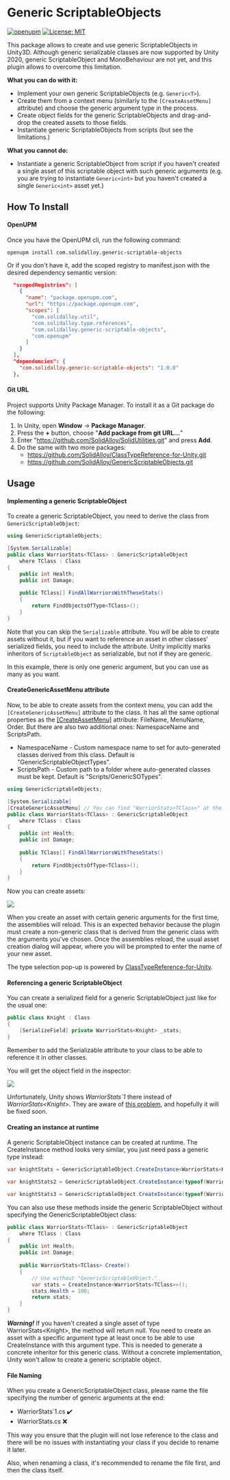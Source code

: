 # Generic ScriptableObjects
[![openupm](https://img.shields.io/npm/v/com.solidalloy.generic-scriptable-objects?label=openupm&registry_uri=https://package.openupm.com)](https://openupm.com/packages/com.solidalloy.generic-scriptable-objects/) [![License: MIT](https://img.shields.io/badge/License-MIT-brightgreen.svg)](https://github.com/SolidAlloy/GenericScriptableObjects/blob/main/LICENSE)

This package allows to create and use generic ScriptableObjects in Unity3D. Although generic serializable classes are now supported by Unity 2020, generic ScriptableObject and MonoBehaviour are not yet, and this plugin allows to overcome this limitation.

**What you can do with it:**

- Implement your own generic ScriptableObjects (e.g. `Generic<T>`).
- Create them from a context menu (similarly to the `[CreateAssetMenu]` attribute) and choose the generic argument type in the process.
- Create object fields for the generic ScriptableObjects and drag-and-drop the created assets to those fields.
- Instantiate generic ScriptableObjects from scripts (but see the limitations.)

**What you cannot do:**

- Instantiate a generic ScriptableObject from script if you haven't created a single asset of this scriptable object with such generic arguments (e.g. you are trying to instantiate `Generic<int>` but you haven't created a single `Generic<int>` asset yet.)

## How To Install

#### OpenUPM

Once you have the OpenUPM cli, run the following command:

```
openupm install com.solidalloy.generic-scriptable-objects
```

Or if you don't have it, add the scoped registry to manifest.json with the desired dependency semantic version:

```json
  "scopedRegistries": [
    {
      "name": "package.openupm.com",
      "url": "https://package.openupm.com",
      "scopes": [
        "com.solidalloy.util",
        "com.solidalloy.type.references",
        "com.solidalloy.generic-scriptable-objects",
        "com.openupm"
      ]
    }
  ],
  "dependencies": {
    "com.solidalloy.generic-scriptable-objects": "1.0.0"
  },
```



#### Git URL

Project supports Unity Package Manager. To install it as a Git package do the following:

1. In Unity, open **Window** -> **Package Manager**.
2. Press the **+** button, choose "**Add package from git URL...**"
3. Enter "https://github.com/SolidAlloy/SolidUtilities.git" and press **Add**.
4. Do the same with two more packages:
   - https://github.com/SolidAlloy/ClassTypeReference-for-Unity.git
   - https://github.com/SolidAlloy/GenericScriptableObjects.git



## Usage

#### Implementing a generic ScriptableObject

To create a generic ScriptableObject, you need to derive the class from `GenericScriptableObject`:

```csharp
using GenericScriptableObjects;

[System.Serializable]
public class WarriorStats<TClass> : GenericScriptableObject
    where TClass : Class
{
    public int Health;
    public int Damage;
        
	public TClass[] FindAllWarriorsWithTheseStats()
    {
        return FindObjectsOfType<TClass>();
    }
}
```

Note that you can skip the `Serializable` attribute. You will be able to create assets without it, but if you want to reference an asset in other classes' serialized fields, you need to include the attribute. Unity implicitly marks inheritors of `ScriptableObject` as serializable, but not if they are generic.

In this example, there is only one generic argument, but you can use as many as you want.

#### CreateGenericAssetMenu attribute

Now, to be able to create assets from the context menu, you can add the `[CreateGenericAssetMenu]` attribute to the class. It has all the same optional properties as the [[CreateAssetMenu]](https://docs.unity3d.com/ScriptReference/CreateAssetMenuAttribute.html) attribute: FileName, MenuName, Order. But there are also two additional ones: NamespaceName and ScriptsPath.

- NamespaceName - Custom namespace name to set for auto-generated classes derived from this class. Default is "GenericScriptableObjectTypes".
- ScriptsPath - Custom path to a folder where auto-generated classes must be kept. Default is "Scripts/GenericSOTypes".

```csharp
using GenericScriptableObjects;

[System.Serializable]
[CreateGenericAssetMenu] // You can find "WarriorStats<TClass>" at the top of Create menu.
public class WarriorStats<TClass> : GenericScriptableObject
    where TClass : Class
{
    public int Health;
    public int Damage;
        
	public TClass[] FindAllWarriorsWithTheseStats()
    {
        return FindObjectsOfType<TClass>();
    }
}
```

Now you can create assets:

![](https://raw.githubusercontent.com/SolidAlloy/GenericScriptableObjects/master/.asset-creation.gif)

When you create an asset with certain generic arguments for the first time, the assemblies will reload. This is an expected behavior because the plugin must create a non-generic class that is derived from the generic class with the arguments you've chosen. Once the assemblies reload, the usual asset creation dialog will appear, where you will be prompted to enter the name of your new asset.

The type selection pop-up is powered by [ClassTypeReference-for-Unity](https://github.com/SolidAlloy/ClassTypeReference-for-Unity).

#### Referencing a generic ScriptableObject

You can create a serialized field for a generic ScriptableObject just like for the usual one:

```csharp
public class Knight : Class
{
    [SerializeField] private WarriorStats<Knight> _stats;
}
```

Remember to add the Serializable attribute to your class to be able to reference it in other classes.

You will get the object field in the inspector:

![](https://raw.githubusercontent.com/SolidAlloy/GenericScriptableObjects/master/.object-field.gif)

Unfortunately, Unity shows *WarriorStats`1* there instead of *WarriorStats\<Knight>*. They are aware of [this problem](https://forum.unity.com/threads/generic-scriptable-object-fields.790763/), and hopefully it will be fixed soon.

#### Creating an instance at runtime

A generic ScriptableObject instance can be created at runtime. The CreateInstance method looks very similar, you just need pass a generic type instead:

```csharp
var knightStats = GenericScriptableObject.CreateInstance<WarriorStats<Knight>>();

var knightStats2 = GenericScriptableObject.CreateInstance(typeof(WarriorStats<Knight>));

var knightStats3 = GenericScriptableObject.CreateInstance(typeof(WarriorStats<>), typeof(Knight));
```

You can also use these methods inside the generic ScriptableObject without specifying the GenericScriptableObject class:

```csharp
public class WarriorStats<TClass> : GenericScriptableObject
    where TClass : Class
{
    public int Health;
    public int Damage;
        
    public WarriorStats<TClass> Create()
    {
        // Use without "GenericScriptableObject."
        var stats = CreateInstance<WarriorStats<TClass>>();
        stats.Health = 100;
        return stats;
    }
}
```

***Warning!*** If you haven't created a single asset of type WarriorStats\<Knight>, the method will return null. You need to create an asset with a specific argument type at least once to be able to use CreateInstance with this argument type. This is needed to generate a concrete inheritor for this generic class. Without a concrete implementation, Unity won't allow to create a generic scriptable object.

#### File Naming

When you create a GenericScriptableObject class, please name the file specifying the number of generic arguments at the end:

- WarriorStats`1.cs :heavy_check_mark:
- WarriorStats.cs :x:

This way you ensure that the plugin will not lose reference to the class and there will be no issues with instantiating your class if you decide to rename it later.

Also, when renaming a class, it's recommended to rename the file first, and then the class itself.
